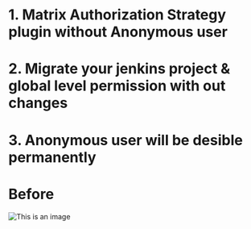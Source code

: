 <h1>1. Matrix Authorization Strategy plugin without Anonymous user</h1>
<h1>2. Migrate your jenkins project & global level permission with out changes</h1>
<h1>3. Anonymous user will be desible permanently</h1>
<h1> Before </h1>

![This is an image](https://user-images.githubusercontent.com/71164288/173737812-a3354886-1597-412a-9ade-9befe9ff744d.png)




